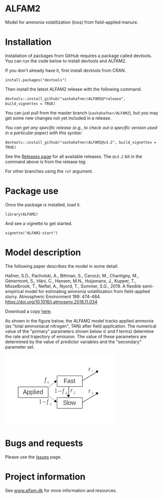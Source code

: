 # ALFAM2
Model for ammonia volatilization (loss) from field-applied manure.

# Installation
Installation of packages from GitHub requires a package called devtools.
You can run the code below to install devtools and ALFAM2.

If you don't already have it, first install devtools from CRAN.

```
install.packages("devtools")
```

Then install the latest ALFAM2 release with the following command.

```
devtools::install_github("sashahafner/ALFAM2@*release", build_vignettes = TRUE)
```

You can just pull from the master branch (`sashahafner/ALFAM2`), but you may get some new changes not yet included in a release.

*You can get any specific release (e.g., to check out a specific version used in a particular paper) with this syntax:*

```
devtools::install_github("sashahafner/ALFAM2@v3.2", build_vignettes = TRUE)
```

See the [Releases page](https://github.com/sashahafner/ALFAM2/releases) for all available releases.
The `@v3.2` bit in the command above is from the release *tag*.

For other branches using the `ref` argument.

# Package use
Once the package is installed, load it.

```
library(ALFAM2)
```

And see a vignette to get started.

```
vignette("ALFAM2-start")
```

# Model description
The following paper describes the model in some detail:

Hafner, S.D., Pacholski, A., Bittman, S., Carozzi, M., Chantigny, M., Génermont, S., Häni, C., Hansen, M.N., Huijsmans, J., Kupper, T., Misselbrook, T., Neftel, A., Nyord, T., Sommer, S.G., 2019. A flexible semi-empirical model for estimating ammonia volatilization from field-applied slurry. Atmospheric Environment 199: 474-484. <https://doi.org/10.1016/j.atmosenv.2018.11.034>

Download a copy [here](https://drive.google.com/file/d/1UEzmjApe2kMs4CyX6dUQIqn0ZOZ8elV9/view?usp=sharing).

As shown in the figure below, the ALFAM2 model tracks applied ammonia (as "total ammoniacal nitrogen", TAN) after field application.
The numerical value of the "primary" parameters shown below (r and f terms) determine the rate and trajectory of emission.
The value of these parameters are determined by the value of predictor variables and the "secondary" parameter set.

![schematic](schematic.png)

# Bugs and requests
Please use the [Issues](https://github.com/sashahafner/ALFAM2/issues) page.

# Project information
See www.alfam.dk for more information and resources.
